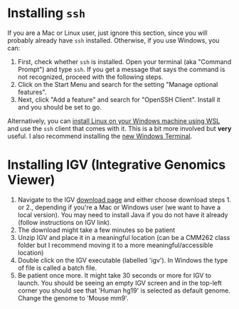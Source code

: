 # Installing `ssh`
If you are a Mac or Linux user, just ignore this section, since you will probably already have `ssh` installed. Otherwise, if you use Windows, you can:
1. First, check whether `ssh` is installed. Open your terminal (aka "Command Prompt") and type `ssh`. If you get a message that says the command is not recognized, proceed with the following steps.
2. Click on the Start Menu and search for the setting "Manage optional features".
3. Next, click "Add a feature" and search for "OpenSSH Client". Install it and you should be set to go.

Alternatively, you can [install Linux on your Windows machine using WSL](https://learn.microsoft.com/en-us/windows/wsl/install#install-wsl-command) and use the `ssh` client that comes with it. This is a bit more involved but **very** useful. I also recommend installing the [new Windows Terminal](https://learn.microsoft.com/en-us/windows/terminal/install).

# Installing IGV (Integrative Genomics Viewer)

1. Navigate to the IGV [download page](https://software.broadinstitute.org/software/igv/download) and either choose download steps 1. or 2., depending if you're a Mac or Windows user (we want to have a local version). You may need to install Java if you do not have it already (follow instructions on IGV link).
2. The download might take a few minutes so be patient
3. Unzip IGV and place it in a meaningful location (can be a CMM262 class folder but I recommend moving it to a more meaningful/accessible location)
4. Double click on the IGV executable (labelled 'igv'). In Windows the type of file is called a batch file.
5. Be patient once more. It might take 30 seconds or more for IGV to launch. You should be seeing an empty IGV screen and in the top-left corner you should see that 'Human hg19' is selected as default genome. Change the genome to 'Mouse mm9'.
